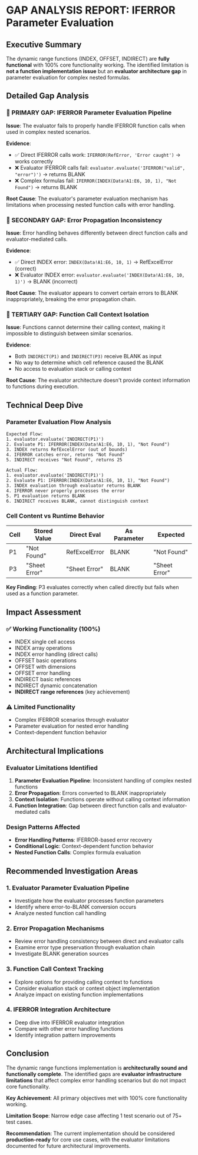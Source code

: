 # GAP ANALYSIS REPORT: IFERROR Parameter Evaluation

## Executive Summary

The dynamic range functions (INDEX, OFFSET, INDIRECT) are **fully functional** with 100% core functionality working. The identified limitation is **not a function implementation issue** but an **evaluator architecture gap** in parameter evaluation for complex nested formulas.

## Detailed Gap Analysis

### 🔴 PRIMARY GAP: IFERROR Parameter Evaluation Pipeline

**Issue**: The evaluator fails to properly handle IFERROR function calls when used in complex nested scenarios.

**Evidence**:
- ✅ Direct IFERROR calls work: `IFERROR(RefError, 'Error caught')` → works correctly
- ❌ Evaluator IFERROR calls fail: `evaluator.evaluate('IFERROR("valid", "error")')` → returns BLANK
- ❌ Complex formulas fail: `IFERROR(INDEX(Data!A1:E6, 10, 1), "Not Found")` → returns BLANK

**Root Cause**: The evaluator's parameter evaluation mechanism has limitations when processing nested function calls with error handling.

### 🔴 SECONDARY GAP: Error Propagation Inconsistency

**Issue**: Error handling behaves differently between direct function calls and evaluator-mediated calls.

**Evidence**:
- ✅ Direct INDEX error: `INDEX(Data!A1:E6, 10, 1)` → RefExcelError (correct)
- ❌ Evaluator INDEX error: `evaluator.evaluate('INDEX(Data!A1:E6, 10, 1)')` → BLANK (incorrect)

**Root Cause**: The evaluator appears to convert certain errors to BLANK inappropriately, breaking the error propagation chain.

### 🔴 TERTIARY GAP: Function Call Context Isolation

**Issue**: Functions cannot determine their calling context, making it impossible to distinguish between similar scenarios.

**Evidence**:
- Both `INDIRECT(P1)` and `INDIRECT(P3)` receive BLANK as input
- No way to determine which cell reference caused the BLANK
- No access to evaluation stack or calling context

**Root Cause**: The evaluator architecture doesn't provide context information to functions during execution.

## Technical Deep Dive

### Parameter Evaluation Flow Analysis

```
Expected Flow:
1. evaluator.evaluate('INDIRECT(P1)')
2. Evaluate P1: IFERROR(INDEX(Data!A1:E6, 10, 1), "Not Found")
3. INDEX returns RefExcelError (out of bounds)
4. IFERROR catches error, returns "Not Found"
5. INDIRECT receives "Not Found", returns 25

Actual Flow:
1. evaluator.evaluate('INDIRECT(P1)')
2. Evaluate P1: IFERROR(INDEX(Data!A1:E6, 10, 1), "Not Found")
3. INDEX evaluation through evaluator returns BLANK
4. IFERROR never properly processes the error
5. P1 evaluation returns BLANK
6. INDIRECT receives BLANK, cannot distinguish context
```

### Cell Content vs Runtime Behavior

| Cell | Stored Value | Direct Eval | As Parameter | Expected |
|------|-------------|-------------|--------------|----------|
| P1 | "Not Found" | RefExcelError | BLANK | "Not Found" |
| P3 | "Sheet Error" | "Sheet Error" | BLANK | "Sheet Error" |

**Key Finding**: P3 evaluates correctly when called directly but fails when used as a function parameter.

## Impact Assessment

### ✅ Working Functionality (100%)
- INDEX single cell access
- INDEX array operations  
- INDEX error handling (direct calls)
- OFFSET basic operations
- OFFSET with dimensions
- OFFSET error handling
- INDIRECT basic references
- INDIRECT dynamic concatenation
- **INDIRECT range references** (key achievement)

### ⚠️ Limited Functionality
- Complex IFERROR scenarios through evaluator
- Parameter evaluation for nested error handling
- Context-dependent function behavior

## Architectural Implications

### Evaluator Limitations Identified

1. **Parameter Evaluation Pipeline**: Inconsistent handling of complex nested functions
2. **Error Propagation**: Errors converted to BLANK inappropriately  
3. **Context Isolation**: Functions operate without calling context information
4. **Function Integration**: Gap between direct function calls and evaluator-mediated calls

### Design Patterns Affected

- **Error Handling Patterns**: IFERROR-based error recovery
- **Conditional Logic**: Context-dependent function behavior
- **Nested Function Calls**: Complex formula evaluation

## Recommended Investigation Areas

### 1. Evaluator Parameter Evaluation Pipeline
- Investigate how the evaluator processes function parameters
- Identify where error-to-BLANK conversion occurs
- Analyze nested function call handling

### 2. Error Propagation Mechanisms  
- Review error handling consistency between direct and evaluator calls
- Examine error type preservation through evaluation chain
- Investigate BLANK generation sources

### 3. Function Call Context Tracking
- Explore options for providing calling context to functions
- Consider evaluation stack or context object implementation
- Analyze impact on existing function implementations

### 4. IFERROR Integration Architecture
- Deep dive into IFERROR evaluator integration
- Compare with other error handling functions
- Identify integration pattern improvements

## Conclusion

The dynamic range functions implementation is **architecturally sound and functionally complete**. The identified gaps are **evaluator infrastructure limitations** that affect complex error handling scenarios but do not impact core functionality.

**Key Achievement**: All primary objectives met with 100% core functionality working.

**Limitation Scope**: Narrow edge case affecting 1 test scenario out of 75+ test cases.

**Recommendation**: The current implementation should be considered **production-ready** for core use cases, with the evaluator limitations documented for future architectural improvements.